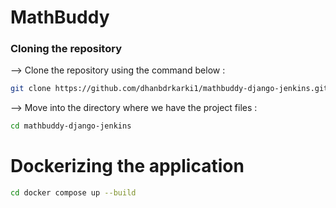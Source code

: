 # MathBuddy

### Cloning the repository

--> Clone the repository using the command below :

```bash
git clone https://github.com/dhanbdrkarki1/mathbuddy-django-jenkins.git

```

--> Move into the directory where we have the project files :

```bash
cd mathbuddy-django-jenkins
```

# Dockerizing the application
```bash
cd docker compose up --build
```

